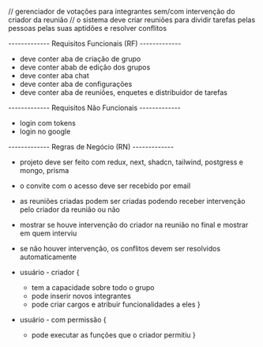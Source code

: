 // gerenciador de votações para integrantes sem/com intervenção do criador da reunião
// o sistema deve criar reuniões para dividir tarefas pelas pessoas pelas suas aptidões e resolver conflitos

------------- Requisitos Funcionais (RF) -------------
- deve conter aba de criação de grupo
- deve conter abab de edição dos grupos
- deve conter aba chat
- deve conter aba de configurações
- deve conter aba de reuniões, enquetes e distribuidor de tarefas

------------- Requisitos Não Funcionais -------------

- login com tokens
- login no google

------------- Regras de Negócio (RN) -------------
 
- projeto deve ser feito com redux, next, shadcn, tailwind, postgress e mongo, prisma
- o convite com o acesso deve ser recebido por email

- as reuniões criadas podem ser criadas podendo receber intervenção pelo criador da reunião ou não
- mostrar se houve intervenção do criador na reunião no final e mostrar em quem interviu
- se não houver intervenção, os conflitos devem ser resolvidos automaticamente

- usuário - criador {
  - tem a capacidade sobre todo o grupo
  - pode inserir novos integrantes
  - pode criar cargos e atribuir funcionalidades a eles
}

- usuário - com permissão {
  - pode executar as funções que o criador permitiu
}